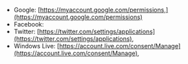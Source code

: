





* Google: [https://myaccount.google.com/permissions,](https://myaccount.google.com/permissions)
* Facebook: 
* Twitter: [https://twitter.com/settings/applications](https://twitter.com/settings/applications),
* Windows Live: [https://account.live.com/consent/Manage](https://account.live.com/consent/Manage),



